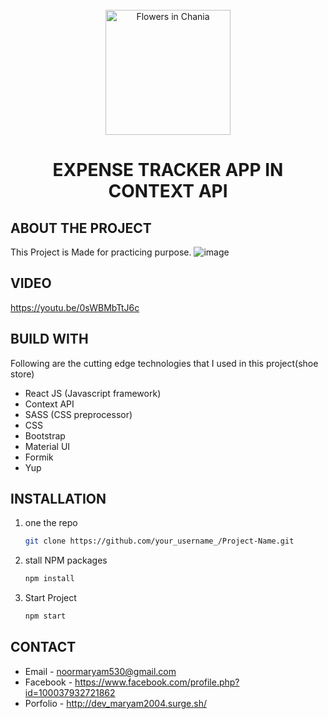 
 
<!-- PROJECT LOGO -->
<br />
<div align="center">
  <img src="https://scontent.fisb7-1.fna.fbcdn.net/v/t1.15752-9/192546250_213161857300103_5442800729776006111_n.png?_nc_cat=100&ccb=1-3&_nc_sid=ae9488&_nc_ohc=3r9haEzeR9cAX9exAQx&_nc_ht=scontent.fisb7-1.fna&oh=1ff475f6a0fbd2b0c1538d2005c361d2&oe=60CA7102" alt="Flowers in Chania" width="200">

  <h1 align="center">EXPENSE TRACKER APP IN CONTEXT API</h1>
</div>


<!-- ABOUT THE PROJECT -->
## ABOUT THE PROJECT
This Project is Made for practicing purpose.
![image](https://user-images.githubusercontent.com/56764144/117897040-5646e200-b2db-11eb-948a-996ad0bc781c.PNG)

 
 
## VIDEO
https://youtu.be/0sWBMbTtJ6c


## BUILD WITH

Following are the cutting edge technologies that I used in this project(shoe store)
* React JS (Javascript framework)
* Context API
* SASS (CSS preprocessor)
* CSS
* Bootstrap
* Material UI
* Formik
* Yup



## INSTALLATION

1. one the repo
   ```sh
   git clone https://github.com/your_username_/Project-Name.git
   ```
2. stall NPM packages
   ```sh
   npm install
   ```
3. Start Project
    ```sh
    npm start
   ```



## CONTACT

* Email - noormaryam530@gmail.com
* Facebook - https://www.facebook.com/profile.php?id=100037932721862
* Porfolio - http://dev_maryam2004.surge.sh/
